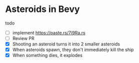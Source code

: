 # Asteroids in Bevy

todo

- [ ] implement https://paste.rs/7i9Ra.rs
- [ ] Review PR
- [x] Shooting an asteroid turns it into 2 smaller asteroids
- [x] When asteroids spawn, they don't immediately kill the ship
- [x] When something dies, it explodes
